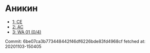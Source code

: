 # Аникин
- [1: CE](1.md)
- [2: AC](2.md)
- [3: WA 01 (0/4)](3.md)

Commit: 6be07ca3b773448442f46df6226bde83fd4968cf
 fetched at: 20201103-150405
